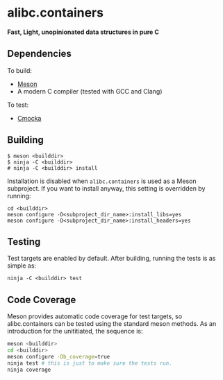 # alibc.containers
__Fast, Light, unopinionated data structures in pure C__

## Dependencies
To build:
 - [Meson](https://mesonbuild.com)
 - A modern C compiler (tested with GCC and Clang)

To test:
 - [Cmocka](https://cmocka.org)

## Building

```
$ meson <builddir>
$ ninja -C <builddir>
# ninja -C <builddir> install
```

Installation is disabled when `alibc.containers` is used as a Meson subproject.
If you want to install anyway, this setting is overridden by running:

```
cd <builddir>
meson configure -D<subproject_dir_name>:install_libs=yes
meson configure -D<subproject_dir_name>:install_headers=yes
```

## Testing
Test targets are enabled by default.
After building, running the tests is as simple as:

```
ninja -C <builddir> test
```



## Code Coverage
Meson provides automatic code coverage for test targets, so alibc.containers can
be tested using the standard meson methods.  As an introduction for the
unititiated, the sequence is:

```bash
meson <builddir>
cd <builddir>
meson configure -Db_coverage=true
ninja test # this is just to make sure the tests run.
ninja coverage
```
